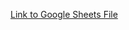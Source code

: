 [Link to Google Sheets File](https://docs.google.com/spreadsheets/d/1zLM6Rs6ivgknKJu5-tor10ElLz3pjz_5dyc6FOGdl6s/edit?gid=1005723545#gid=1005723545)

